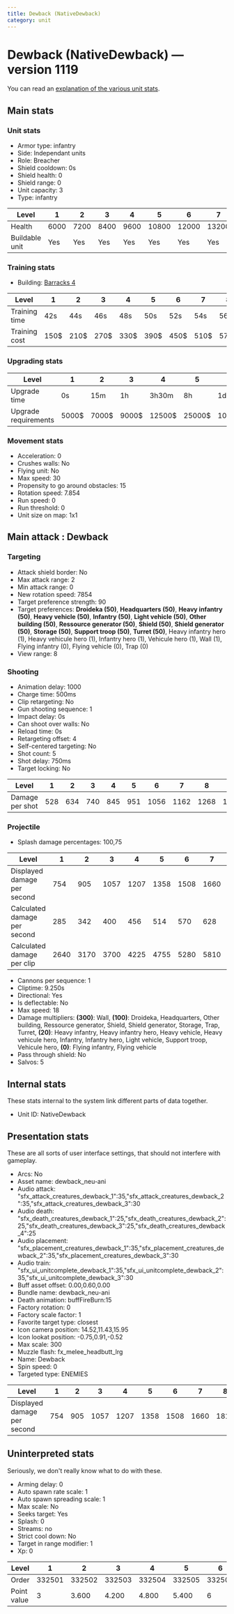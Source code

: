 ```yaml
---
title: Dewback (NativeDewback)
category: unit
---
```


# Dewback (NativeDewback) — version 1119

You can read an [explanation  of the various unit stats](unitexplained.md).

## Main stats

### Unit stats

  * Armor type: infantry
  * Side: Independant units
  * Role: Breacher
  * Shield cooldown: 0s
  * Shield health: 0
  * Shield range: 0
  * Unit capacity: 3
  * Type: infantry

|Level         |1   |2   |3   |4   |5    |6    |7    |8    |9    |10   |
|--------------|----|----|----|----|-----|-----|-----|-----|-----|-----|
|Health        |6000|7200|8400|9600|10800|12000|13200|14400|15600|18000|
|Buildable unit|Yes |Yes |Yes |Yes |Yes  |Yes  |Yes  |No   |No   |No   |


### Training stats

  * Building: [Barracks 4](smugglerBarracks.html)

|Level        |1   |2   |3   |4   |5   |6   |7   |8   |9   |10  |
|-------------|----|----|----|----|----|----|----|----|----|----|
|Training time|42s |44s |46s |48s |50s |52s |54s |56s |58s |1m  |
|Training cost|150$|210$|270$|330$|390$|450$|510$|570$|630$|690$|


### Upgrading stats

|Level               |1    |2    |3    |4     |5     |6      |7      |8      |9       |10      |
|--------------------|-----|-----|-----|------|------|-------|-------|-------|--------|--------|
|Upgrade time        |0s   |15m  |1h   |3h30m |8h    |1d     |2d     |3d12h  |5d      |1w1d    |
|Upgrade requirements|5000$|7000$|9000$|12500$|25000$|100000$|160000$|320000$|1000000$|1750000$|


### Movement stats

  * Acceleration: 0
  * Crushes walls: No
  * Flying unit: No
  * Max speed: 30
  * Propensity to go around obstacles: 15
  * Rotation speed: 7.854
  * Run speed: 0
  * Run threshold: 0
  * Unit size on map: 1x1

## Main attack : Dewback

### Targeting

  * Attack shield border: No
  * Max attack range: 2
  * Min attack range: 0
  * New rotation speed: 7854
  * Target preference strength: 90
  * Target preferences: **Droideka (50)**, **Headquarters (50)**, **Heavy infantry (50)**, **Heavy vehicle (50)**, **Infantry (50)**, **Light vehicle (50)**, **Other building (50)**, **Ressource generator (50)**, **Shield (50)**, **Shield generator (50)**, **Storage (50)**, **Support troop (50)**, **Turret (50)**, Heavy infantry hero (1), Heavy vehicule hero (1), Infantry hero (1), Vehicule hero (1), Wall (1), Flying infantry (0), Flying vehicle (0), Trap (0)
  * View range: 8

### Shooting

  * Animation delay: 1000
  * Charge time: 500ms
  * Clip retargeting: No
  * Gun shooting sequence: 1
  * Impact delay: 0s
  * Can shoot over walls: No
  * Reload time: 0s
  * Retargeting offset: 4
  * Self-centered targeting: No
  * Shot count: 5
  * Shot delay: 750ms
  * Target locking: No

|Level          |1  |2  |3  |4  |5  |6   |7   |8   |9   |10  |
|---------------|---|---|---|---|---|----|----|----|----|----|
|Damage per shot|528|634|740|845|951|1056|1162|1268|1373|1584|


### Projectile

  * Splash damage percentages: 100,75

|Level                       |1   |2   |3   |4   |5   |6   |7   |8   |9   |10  |
|----------------------------|----|----|----|----|----|----|----|----|----|----|
|Displayed damage per second |754 |905 |1057|1207|1358|1508|1660|1811|1961|2262|
|Calculated damage per second|285 |342 |400 |456 |514 |570 |628 |685 |742 |856 |
|Calculated damage per clip  |2640|3170|3700|4225|4755|5280|5810|6340|6865|7920|


  * Cannons per sequence: 1
  * Cliptime: 9.250s
  * Directional: Yes
  * Is deflectable: No
  * Max speed: 18
  * Damage multipliers: **(300)**: Wall, **(100)**: Droideka, Headquarters, Other building, Ressource generator, Shield, Shield generator, Storage, Trap, Turret, **(20)**: Heavy infantry, Heavy infantry hero, Heavy vehicle, Heavy vehicule hero, Infantry, Infantry hero, Light vehicle, Support troop, Vehicule hero, **(0)**: Flying infantry, Flying vehicle
  * Pass through shield: No
  * Salvos: 5

## Internal stats

These stats internal to the system link different parts of data together.

  * Unit ID: NativeDewback

## Presentation stats

These are all sorts of user interface settings, that should not interfere with gameplay.

  * Arcs: No
  * Asset name: dewback_neu-ani
  * Audio attack: "sfx_attack_creatures_dewback_1":35,"sfx_attack_creatures_dewback_2":35,"sfx_attack_creatures_dewback_3":30
  * Audio death: "sfx_death_creatures_dewback_1":25,"sfx_death_creatures_dewback_2":25,"sfx_death_creatures_dewback_3":25,"sfx_death_creatures_dewback_4":25
  * Audio placement: "sfx_placement_creatures_dewback_1":35,"sfx_placement_creatures_dewback_2":35,"sfx_placement_creatures_dewback_3":30
  * Audio train: "sfx_ui_unitcomplete_dewback_1":35,"sfx_ui_unitcomplete_dewback_2":35,"sfx_ui_unitcomplete_dewback_3":30
  * Buff asset offset: 0.00,0.60,0.00
  * Bundle name: dewback_neu-ani
  * Death animation: buffFireBurn:15
  * Factory rotation: 0
  * Factory scale factor: 1
  * Favorite target type: closest
  * Icon camera position: 14.52,11.43,15.95
  * Icon lookat position: -0.75,0.91,-0.52
  * Max scale: 300
  * Muzzle flash: fx_melee_headbutt_lrg
  * Name: Dewback
  * Spin speed: 0
  * Targeted type: ENEMIES

|Level                      |1  |2  |3   |4   |5   |6   |7   |8   |9   |10  |
|---------------------------|---|---|----|----|----|----|----|----|----|----|
|Displayed damage per second|754|905|1057|1207|1358|1508|1660|1811|1961|2262|


## Uninterpreted stats

Seriously, we don't really know what to do with these.

  * Arming delay: 0
  * Auto spawn rate scale: 1
  * Auto spawn spreading scale: 1
  * Max scale: No
  * Seeks target: Yes
  * Splash: 0
  * Streams: no
  * Strict cool down: No
  * Target in range modifier: 1
  * Xp: 0

|Level      |1     |2     |3     |4     |5     |6     |7     |8     |9     |10    |
|-----------|------|------|------|------|------|------|------|------|------|------|
|Order      |332501|332502|332503|332504|332505|332506|332507|332508|332509|332510|
|Point value|3     |3.600 |4.200 |4.800 |5.400 |6     |6.600 |7.200 |7.800 |9     |


